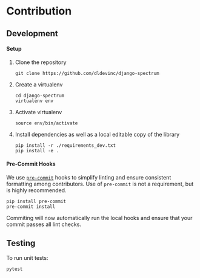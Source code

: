 # Contribution

## Development

#### Setup

1. Clone the repository
    ```shell
    git clone https://github.com/dldevinc/django-spectrum
    ```
1. Create a virtualenv
    ```shell
    cd django-spectrum
    virtualenv env
    ```
1. Activate virtualenv
    ```shell
    source env/bin/activate
    ```
1. Install dependencies as well as a local editable copy of the library
    ```shell
    pip install -r ./requirements_dev.txt
    pip install -e .
    ```

#### Pre-Commit Hooks
We use [`pre-commit`](https://pre-commit.com/) hooks to simplify linting 
and ensure consistent formatting among contributors. Use of `pre-commit` 
is not a requirement, but is highly recommended.

```shell
pip install pre-commit
pre-commit install
```

Commiting will now automatically run the local hooks and ensure that 
your commit passes all lint checks.

## Testing

To run unit tests:

```shell
pytest
```
